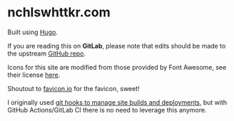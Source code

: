 # nchlswhttkr.com

Built using [Hugo](https://gohugo.io/).

If you are reading this on **GitLab**, please note that edits should be made to the upstream [GitHub repo](https://github.com/nchlswhttkr.github.io/).

Icons for this site are modified from those provided by Font Awesome, see their license [here](https://fontawesome.com/license/free/).

Shoutout to [favicon.io](https://favicon.io/) for the favicon, sweet!

I originally used [git hooks to manage site builds and deployments](https://github.com/nchlswhttkr/nchlswhttkr.github.io/tree/78aebf88a3490bffe5408aefdacdb36d8c077976), but with GitHub Actions/GitLab CI there is no need to leverage this anymore.

